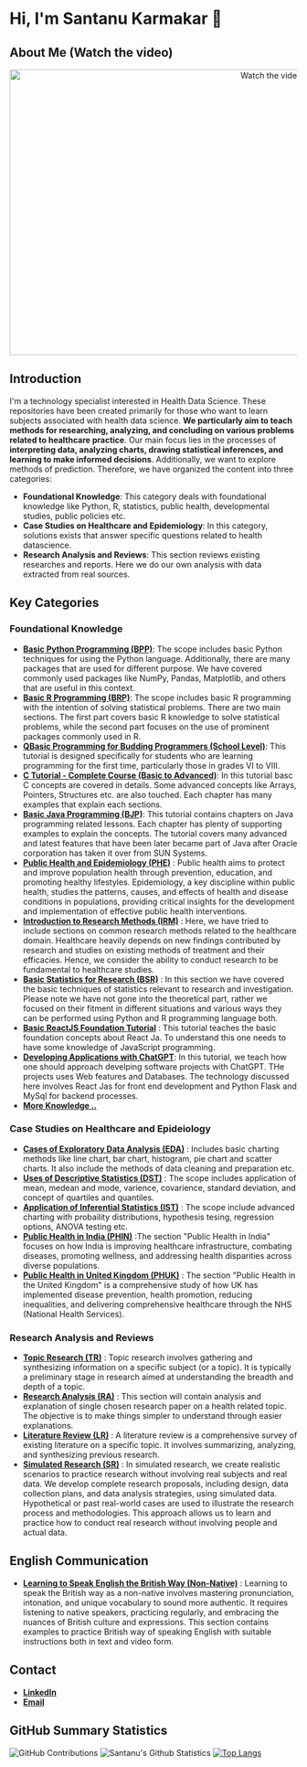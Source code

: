 # Hi, I'm Santanu Karmakar 👋

## About Me (Watch the video) 
 <p align="center">
  <a href="https://www.youtube.com/watch?v=FvoeaVcs6fE" target="_blank">
    <img src="https://img.youtube.com/vi/FvoeaVcs6fE/hqdefault.jpg" alt="Watch the video" width="900" height="500">
  </a>
</p>

## Introduction 
I'm a technology specialist interested in Health Data Science. These repositories have been created primarily for those who want to learn subjects associated with health data science. **We particularly aim to teach methods for researching, analyzing, and concluding on various problems related to healthcare practice**. Our main focus lies in the processes of **interpreting data, analyzing charts, drawing statistical inferences, and learning to make informed decisions**. Additionally, we want to explore methods of prediction. Therefore, we have organized the content into three categories:

- **Foundational Knowledge**: This category deals with foundational knowledge like Python, R, statistics, public health, developmental studies, public policies etc.
- **Case Studies on Healthcare and Epidemiology**: In this category, solutions exists that answer specific questions related to health datascience.
- **Research Analysis and Reviews**: This section reviews existing researches and reports. Here we do our own analysis with data extracted from real sources.


## Key Categories
<!--
<p align="right">
  <a href="https://www.youtube.com/watch?v=9jBWk1SDq9g" target="_blank">
    <img src="https://img.shields.io/badge/take_a_tour-watch_a_video-blue" alt="Watch Video">
  </a>
</p>
-->

### Foundational Knowledge

- [**Basic Python Programming (BPP)**](https://github.com/fromsantanu/BPP-Main):  The scope includes basic Python techniques for using the Python language. Additionally, there are many packages that are used for different purpose. We have covered commonly used packages like NumPy, Pandas, Matplotlib, and others that are useful in this context.
- [**Basic R Programming (BRP)**](https://github.com/fromsantanu/BRP-Main):  The scope includes basic R programming with the intention of solving statistical problems. There are two main sections. The first part covers basic R knowledge to solve statistical problems, while the second part focuses on the use of prominent packages commonly used in R.
- [**QBasic Programming for Budding Programmers (School Level)**](https://github.com/fromsantanu/QBasic-Programming/blob/main/README.md): This tutorial is designed specifically for students who are learning programming for the first time, particularly those in grades VI to VIII.
- [**C Tutorial - Complete Course (Basic to Advanced)**](https://github.com/fromsantanu/C-Language/blob/main/README.md): In this tutorial basc C concepts are covered in details. Some advanced concepts like Arrays, Pointers, Structures etc. are also touched. Each chapter has many examples that explain each sections.
- [**Basic Java Programming (BJP)**](https://github.com/fromsantanu/Java-Language/blob/main/README.md): This tutorial contains chapters on Java programming related lessons. Each chapter has plenty of supporting examples to explain the concepts. The tutorial covers many advanced and latest features that have been later became part of Java after Oracle corporation has taken it over from SUN Systems.
- [**Public Health and Epidemiology (PHE)**](https://github.com/fromsantanu/PHE-Main) : Public health aims to protect and improve population health through prevention, education, and promoting healthy lifestyles. Epidemiology, a key discipline within public health, studies the patterns, causes, and effects of health and disease conditions in populations, providing critical insights for the development and implementation of effective public health interventions.
- [**Introduction to Research Methods (IRM)**](https://github.com/fromsantanu/IRM-Main) : Here, we have tried to include sections on common research methods related to the healthcare domain. Healthcare heavily depends on new findings contributed by research and studies on existing methods of treatment and their efficacies. Hence, we consider the ability to conduct research to be fundamental to healthcare studies.
- [**Basic Statistics for Research (BSR)**](https://github.com/fromsantanu/BSR-Main) : In this section we have covered the basic techniques of statistics relevant to research and investigation. Please note we have not gone into the theoretical part, rather we focused on their fitment in different situations and various ways they can be performed using Python and R programming language both.
- [**Basic ReactJS Foundation Tutorial**](https://github.com/fromsantanu/React-Tutorial/blob/main/README.md) : This tutorial teaches the basic foundation concepts about React Ja. To understand this one needs to have some knowledge of JavaScript programming.
- [**Developing Applications with ChatGPT**](https://github.com/fromsantanu/ChatGPTDev-Tutorial/blob/main/README.md): In this tutorial, we teach how one should approach develping software projects with ChatGPT. THe projects uses Web features and Databases. The technology discussed here involves React Jas for front end development and Python Flask and MySql for backend processes.
- [**More Knowledge ..**](https://github.com/fromsantanu/More-Main)

### Case Studies on Healthcare and Epideiology
- [**Cases of Exploratory Data Analysis (EDA)**](https://github.com/fromsantanu/EDA-Main) : Includes basic charting methods like line chart, bar chart, histogram, pie chart and scatter charts. It also include the methods of data cleaning and preparation etc.
- [**Uses of Descriptive Statistics (DST)**](https://github.com/fromsantanu/DST-Main) : The scope includes application of mean, medean and mode, varience, covarience, standard deviation, and concept of quartiles and quantiles.
- [**Application of Inferential Statistics (IST)**](https://github.com/fromsantanu/IST-Main) : The scope include advanced charting with probaility distributions, hypothesis tesing, regression options, ANOVA testing etc.
- [**Public Health in India (PHIN)**](https://github.com/fromsantanu/PHI-Main) :The section "Public Health in India" focuses on how India is improving healthcare infrastructure, combating diseases, promoting wellness, and addressing health disparities across diverse populations.
- [**Public Health in United Kingdom (PHUK)**](https://github.com/fromsantanu/PHUK-Main) : The section "Public Health in the United Kingdom" is a comprehensive study of how UK has implemented disease prevention, health promotion, reducing inequalities, and delivering comprehensive healthcare through the NHS (National Health Services).
<!--

- [Infectious Disease Modeling (IDM) (Comming soon) (Currently disabled)](#) : It will include python scripts for different disease tracking models like SIR, SIER, SIS etc. with examples of disease like Covid, Dengue, TB etc.
- [Non-infectious Disease Modeling (NIDM) (Currently disabled)](#) : Develop Agent-Based Models to understand the spread of diseases in a population by simulating the interactions of individuals.
- [Bio-Statistical Analysis (BSA) (Currently disabled)](#) : Implementing Time-Series Analysis, Clinical Trial Data Analysis, Survival Analysis, Causal Analysis etc using Python and R.
- [Machine Learning and Neural Network (MLNN) (Currently disabled)](#) : Implementing machine learning and neural network to analyze and predict different situations related to health and disease.
- [Data engineering (DEM) (Currently disabled)](#) : These will be a collection of python and SQL scripts extraction, scrapping, cleaning, transfomation and validation of data.
-->
### Research Analysis and Reviews

- [**Topic Research (TR)**](https://github.com/fromsantanu/TR-Main) : Topic research involves gathering and synthesizing information on a specific subject (or a topic). It is typically a preliminary stage in research aimed at understanding the breadth and depth of a topic.
- [**Research Analysis (RA)**](https://github.com/fromsantanu/RA-Main) : This section will contain analysis and explanation of single chosen research paper on a health related topic. The objective is to make things simpler to understand through easier explanations.
- [**Literature Review (LR)**](https://github.com/fromsantanu/LR-Main) : A literature review is a comprehensive survey of existing literature on a specific topic. It involves summarizing, analyzing, and synthesizing previous research.
- [**Simulated Research (SR)**](https://github.com/fromsantanu/SR-Main) : In simulated research, we create realistic scenarios to practice research without involving real subjects and real data. We develop complete research proposals, including design, data collection plans, and data analysis strategies, using simulated data. Hypothetical or past real-world cases are used to illustrate the research process and methodologies. This approach allows us to learn and practice how to conduct real research without involving people and actual data.

## English Communication
- [**Learning to Speak English the British Way (Non-Native)**](https://github.com/fromsantanu/British-English/blob/main/README.md) : Learning to speak the British way as a non-native involves mastering pronunciation, intonation, and unique vocabulary to sound more authentic. It requires listening to native speakers, practicing regularly, and embracing the nuances of British culture and expressions. This section contains examples to practice British way of speaking English with suitable instructions both in text and video form.

## Contact
- [**LinkedIn**](https://www.linkedin.com/in/santanukarmakar/)
- [**Email**](mailto:fromsantanu@gmailcom)

## GitHub Summary Statistics
![GitHub Contributions](https://github-profile-summary-cards.vercel.app/api/cards/profile-details?username=fromsantanu&theme=vue)
![Santanu's Github Statistics](https://github-readme-stats.vercel.app/api?username=fromsantanu&show_icons=true&theme=radical)
[![Top Langs](https://github-readme-stats.vercel.app/api/top-langs/?username=fromsantanu&layout=compact)](https://github.com/fromsantanu/github-readme-stats)

